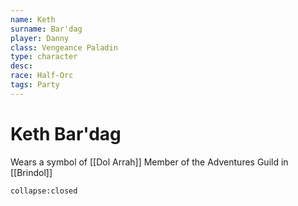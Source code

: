 ```yaml
---
name: Keth
surname: Bar'dag
player: Danny
class: Vengeance Paladin
type: character
desc: 
race: Half-Orc
tags: Party
---
```


# Keth Bar'dag
Wears a symbol of [[Dol Arrah]]
Member of the Adventures Guild in [[Brindol]]

```ad-ooc
collapse:closed
```
